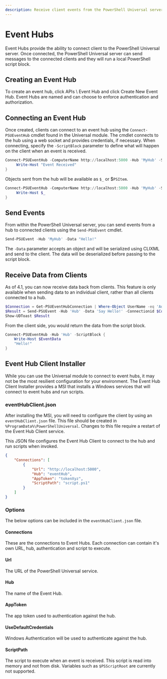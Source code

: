 ```yaml
---
description: Receive client events from the PowerShell Universal server.
---
```


# Event Hubs

Event Hubs provide the ability to connect client to the PowerShell Universal server. Once connected, the PowerShell Universal server can send messages to the connected clients and they will run a local PowerShell script block.&#x20;

## Creating an Event Hub

To create an event hub, click APIs \ Event Hub and click Create New Event Hub. Event Hubs are named and can choose to enforce authentication and authorization.

## Connecting an Event Hub

Once created, clients can connect to an event hub using the `Connect-PSUEventHub` cmdlet found in the Universal module. The cmdlet connects to the hub using a web socket and provides credentials, if necessary. When connecting, specify the `-ScriptBlock` parameter to define what will happen on the client when an event is received.&#x20;

```powershell
Connect-PSUEventHub -ComputerName http://localhost:5000 -Hub 'MyHub' -ScriptBlock {
     Write-Host "Event Received"
}
```

Objects sent from the hub will be available as `$_` or $`PSItem`.&#x20;

```powershell
Connect-PSUEventHub -ComputerName http://localhost:5000 -Hub 'MyHub' -ScriptBlock {
     Write-Host $_
}
```

## Send Events

From within the PowerShell Universal server, you can send events from a hub to connected clients using the `Send-PSUEvent` cmdlet.&#x20;

```powershell
Send-PSUEvent -Hub 'MyHub' -Data "Hello!"
```

The `-Data` parameter accepts an object and will be serialized using CLIXML and send to the client. The data will be deserialized before passing to the script block.&#x20;

## Receive Data from Clients

As of 4.1, you can now receive data back from clients. This feature is only available when sending data to an individual client, rather than all clients connected to a hub.&#x20;

```powershell
$Connection = Get-PSUEventHubConnection | Where-Object UserName -eq 'Admin'
$Result = Send-PSUEvent -Hub 'Hub' -Data 'Say Hello!' -Connectionid $Connection.ConnectionId
Show-UDToast $Result
```

From the client side, you would return the data from the script block.&#x20;

```powershell
Connect-PSUEventHub -Hub 'Hub' -ScriptBlock {
    Write-Host $EventData 
    "Hello!"
}
```

## Event Hub Client Installer

While you can use the Universal module to connect to event hubs, it may not be the most resilient configuration for your environment. The Event Hub Client Installer provides a MSI that installs a Windows services that will connect to event hubs and run scripts.

### eventHubClient.json

After installing the MSI, you will need to configure the client by using an `eventHubClient.json` file. This file should be created in `%ProgramData%\PowerShellUniversal`. Changes to this file require a restart of the Event Hub Client service.

This JSON file configures the Event Hub Client to connect to the hub and run scripts when invoked.&#x20;

```json
{
    "Connections": [
        {
            "Url": "http://localhost:5000",
            "Hub": "eventHub",
            "AppToken": "tokenXyz",
            "ScriptPath": "script.ps1"
        }
    ]
}
```

### Options

The below options can be included in the `eventHubClient.json` file.&#x20;

#### Connections

These are the connections to Event Hubs. Each connection can contain it's own URL, hub, authentication and script to execute.&#x20;

#### Url

The URL of the PowerShell Universal service.&#x20;

#### Hub

The name of the Event Hub.

#### AppToken

The app token used to authentication against the hub.&#x20;

#### UseDefaultCredentials

Windows Authentication will be used to authenticate against the hub.

#### ScriptPath

The script to execute when an event is received. This script is read into memory and not from disk. Variables such as `$PSScriptRoot` are currently not supported.
